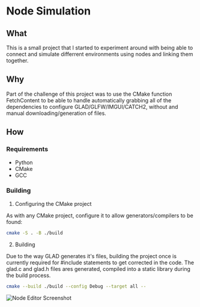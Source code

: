 # Node Simulation

## What

This is a small project that I started to experiment around with being able to connect and simulate differrent environments using nodes and linking them together.

## Why

Part of the challenge of this project was to use the CMake function FetchContent to be able to handle automatically grabbing all of the dependencies to configure GLAD/GLFW/IMGUI/CATCH2, without and manual downloading/generation of files.

## How

### Requirements

- Python
- CMake
- GCC

### Building

1. Configuring the CMake project

As with any CMake project, configure it to allow generators/compilers to be found:

```bash
cmake -S . -B ./build
```

2. Building

Due to the way GLAD generates it's files, building the project once is currently required for #include statements to get corrected in the code. The glad.c and glad.h files ares generated, compiled into a static library during the build process.

```bash
cmake --build ./build --config Debug --target all --
```
![Node Editor Screenshot](https://i.imgur.com/ea6joWf.png)
